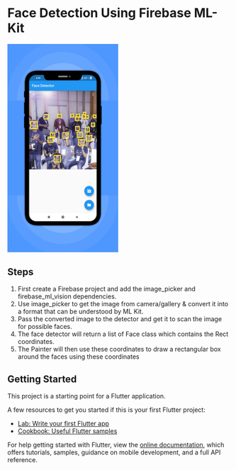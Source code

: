 # Face Detection Using Firebase ML-Kit
<img src="face_detect.png" width="250">

## Steps
 1. First create a Firebase project and add the image_picker and firebase_ml_vision dependencies.             
 2. Use image_picker to get the image from camera/gallery & convert it into a format that can be understood by ML Kit.
 3. Pass the converted image to the detector and get it to scan the image for possible faces.
 4. The face detector will return a list of Face class which contains the Rect coordinates.
 5. The Painter will then use these coordinates to draw a rectangular box around the faces using these coordinates


## Getting Started

This project is a starting point for a Flutter application.

A few resources to get you started if this is your first Flutter project:

- [Lab: Write your first Flutter app](https://flutter.dev/docs/get-started/codelab)
- [Cookbook: Useful Flutter samples](https://flutter.dev/docs/cookbook)

For help getting started with Flutter, view the
[online documentation](https://flutter.dev/docs), which offers tutorials,
samples, guidance on mobile development, and a full API reference.
